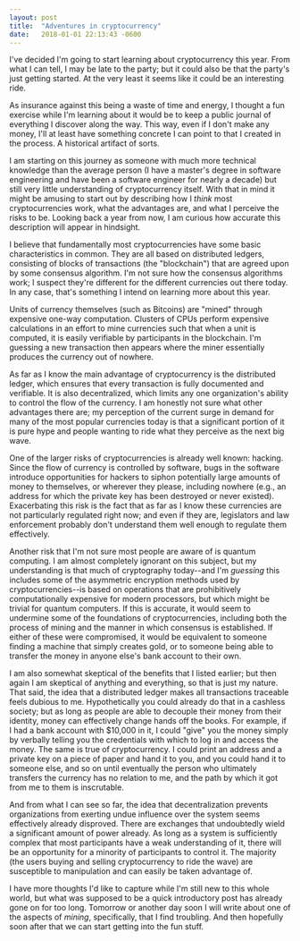 ```yaml
---
layout: post
title:  "Adventures in cryptocurrency"
date:   2018-01-01 22:13:43 -0600
---
```

I've decided I'm going to start learning about cryptocurrency this year. From what I can tell, I may be late to the party; but it could also be that the party's just getting started. At the very least it seems like it could be an interesting ride.

As insurance against this being a waste of time and energy, I thought a fun exercise while I'm learning about it would be to keep a public journal of everything I discover along the way. This way, even if I don't make any money, I'll at least have something concrete I can point to that I created in the process. A historical artifact of sorts.

I am starting on this journey as someone with much more technical knowledge than the average person (I have a master's degree in software engineering and have been a software engineer for nearly a decade) but still very little understanding of cryptocurrency itself. With that in mind it might be amusing to start out by describing how I *think* most cryptocurrencies work, what the advantages are, and what I perceive the risks to be. Looking back a year from now, I am curious how accurate this description will appear in hindsight.

I believe that fundamentally most cryptocurrencies have some basic characteristics in common. They are all based on distributed ledgers, consisting of blocks of transactions (the "blockchain") that are agreed upon by some consensus algorithm. I'm not sure how the consensus algorithms work; I suspect they're different for the different currencies out there today. In any case, that's something I intend on learning more about this year.

Units of currency themselves (such as Bitcoins) are "mined" through expensive one-way computation. Clusters of CPUs perform expensive calculations in an effort to mine currencies such that when a unit is computed, it is easily verifiable by participants in the blockchain. I'm guessing a new transaction then appears where the miner essentially produces the currency out of nowhere.

As far as I know the main advantage of cryptocurrency is the distributed ledger, which ensures that every transaction is fully documented and verifiable. It is also decentralized, which limits any one organization's ability to control the flow of the currency. I am honestly not sure what other advantages there are; my perception of the current surge in demand for many of the most popular currencies today is that a significant portion of it is pure hype and people wanting to ride what they perceive as the next big wave.

One of the larger risks of cryptocurrencies is already well known: hacking. Since the flow of currency is controlled by software, bugs in the software introduce opportunities for hackers to siphon potentially large amounts of money to themselves, or wherever they please, including nowhere (e.g., an address for which the private key has been destroyed or never existed). Exacerbating this risk is the fact that as far as I know these currencies are not particularly regulated right now; and even if they are, legislators and law enforcement probably don't understand them well enough to regulate them effectively.

Another risk that I'm not sure most people are aware of is quantum computing. I am almost completely ignorant on this subject, but my understanding is that much of cryptography today--and I'm *guessing* this includes some of the asymmetric encryption methods used by cryptocurrencies--is based on operations that are prohibitively computationally expensive for modern processors, but which might be trivial for quantum computers. If this is accurate, it would seem to undermine some of the foundations of cryptocurrencies, including both the process of mining and the manner in which consensus is established. If either of these were compromised, it would be equivalent to someone finding a machine that simply creates gold, or to someone being able to transfer the money in anyone else's bank account to their own.

I am also somewhat skeptical of the benefits that I listed earlier; but then again I am skeptical of anything and everything, so that is just my nature. That said, the idea that a distributed ledger makes all transactions traceable feels dubious to me. Hypothetically you could already do that in a cashless society; but as long as people are able to decouple their money from their identity, money can effectively change hands off the books. For example, if I had a bank account with $10,000 in it, I could "give" you the money simply by verbally telling you the credentials with which to log in and access the money. The same is true of cryptocurrency. I could print an address and a private key on a piece of paper and hand it to you, and you could hand it to someone else, and so on until eventually the person who ultimately transfers the currency has no relation to me, and the path by which it got from me to them is inscrutable.

And from what I can see so far, the idea that decentralization prevents organizations from exerting undue influence over the system seems effectively already disproved. There are exchanges that undoubtedly wield a significant amount of power already. As long as a system is sufficiently complex that most participants have a weak understanding of it, there will be an opportunity for a minority of participants to control it. The majority (the users buying and selling cryptocurrency to ride the wave) are susceptible to manipulation and can easily be taken advantage of.

I have more thoughts I'd like to capture while I'm still new to this whole world, but what was supposed to be a quick introductory post has already gone on for too long. Tomorrow or another day soon I will write about one of the aspects of *mining*, specifically, that I find troubling. And then hopefully soon after that we can start getting into the fun stuff.
